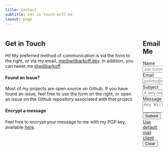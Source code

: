 ```yaml
---
title: Contact
subtitle: Get in touch with me
layout: page
---
```


<div class="columns">
    <div class="column one-half">
        <h2>Get in Touch</h2>
        <p>Hi! My preferred method of communication is via the form to the right, or via my email, <a href="mailto:me@willbarkoff.dev">me@willbarkoff.dev</a>. In addition, you can tweet me <a href="https://twitter.com/willbarkoff">@willbarkoff</a>.</p>
        <h4><i class="fa fa-exclamation-triangle"></i> Found an Issue?</h4>
        <p>Most of my projects are open source on Github. If you have found an issue, feel free to use the form on the right, or open an issue on the Github repository associated with that project.</p>
        <h4><i class="fa fa-key"></i> Encrypt a message</h4>
        <p>Feel free to encrypt your message to me with my PGP key, available <a href="/key">here</a>.</p>
    </div>
    <div class="column one-half">
        <h2>Email Me</h2>
        <form action="https://formspree.io/me@willbarkoff.dev" method="POST">
            <div class="field">
                <label class="label">Name</label>
                <div class="control">
                    <input class="input" type="text" name="name" required placeholder="Joe Schmo">
                </div>
            </div>
            <div class="field">
                <label class="label">Email</label>
                <div class="control">
                    <input class="input" type="email" name="email" required placeholder="jschmo@company.com">
                </div>
            </div>
            <div class="field">
                <label class="label">Subject</label>
                <div class="control">
                    <input class="input" type="subject" name="subject" required placeholder="A very important message!">
                </div>
            </div>
            <div class="field">
                <label class="label">Message</label>
                <div class="control">
                    <textarea class="textarea" placeholder="Hey Will..."></textarea>
                </div>
            </div>
            <div class="field is-grouped">
                <div class="control">
                    <button class="button is-primary" name="submit" type="submit">Submit</button>
                </div>
                <div class="control">
                    <a href="mailto:me@willbarkoff.dev" class="button is-light is-link">Use default mail client</a>
                </div>
                <div class="control">
                    <button type="reset" class="button is-danger is-light">Clear</button>
                </div>
            </div>
        </form>
    </div>
